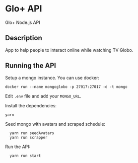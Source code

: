 # Glo+ API
Glo+ Node.js API

## Description
App to help people to interact online while watching TV Globo.

## Running the API
Setup a mongo instance. You can use docker:
```
docker run --name mongoglobo -p 27017:27017 -d -t mongo
```
Edit `.env` file and add your `MONGO_URL`.

Install the dependencies:
```
yarn
```
Seed mongo with avatars and scraped schedule:
```
  yarn run seedAvatars
  yarn run scrapper
```
Run the API:
```
  yarn run start
```
